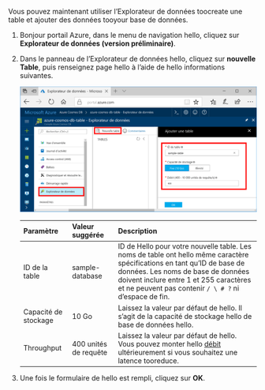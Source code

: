 Vous pouvez maintenant utiliser l’Explorateur de données toocreate une table et ajouter des données tooyour base de données. 

1. Bonjour portail Azure, dans le menu de navigation hello, cliquez sur **Explorateur de données (version préliminaire)**. 
2. Dans le panneau de l’Explorateur de données hello, cliquez sur **nouvelle Table**, puis renseignez page hello à l’aide de hello informations suivantes.

    ![Explorateur de données Bonjour portail Azure](./media/cosmos-db-create-table/azure-cosmosdb-data-explorer.png)

    Paramètre|Valeur suggérée|Description
    ---|---|---
    ID de la table|sample-database|ID de Hello pour votre nouvelle table. Les noms de table ont hello même caractère spécifications en tant qu’ID de base de données. Les noms de base de données doivent inclure entre 1 et 255 caractères et ne peuvent pas contenir `/ \ # ?` ni d’espace de fin.
    Capacité de stockage| 10 Go|Laissez la valeur par défaut de hello. Il s’agit de la capacité de stockage hello de base de données hello.
    Throughput|400 unités de requête|Laissez la valeur par défaut de hello. Vous pouvez monter hello [débit](../articles/cosmos-db/request-units.md) ultérieurement si vous souhaitez une latence tooreduce.

3. Une fois le formulaire de hello est rempli, cliquez sur **OK**.
